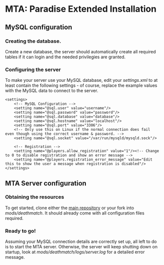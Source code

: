 # MTA: Paradise Extended Installation

## MySQL configuration

### Creating the database.
Create a new database, the server should automatically create all required tables if it can login and the needed privilegies are granted.

### Configuring the server
To make your server use your MySQL database, edit your *settings.xml* to at least contain the following settings - of course, replace the example values with the MySQL data to connect to the server.

    <settings>
        <!-- MySQL Configuration -->
        <setting name="@sql.user" value="username"/>
        <setting name="@sql.password" value="password"/>
        <setting name="@sql.database" value="database"/>
        <setting name="@sql.hostname" value="localhost"/>
        <setting name="@sql.port" value="3306"/>
        <!-- Only use this on Linux if the normal connection does fail even though using the correct username & password. -->
        <setting name="@sql.socket" value="/var/run/mysqld/mysqld.sock"/>
        
        <!-- Registration -->
        <setting name="@players.allow_registration" value="1"/><!-- Change to 0 to disable registration and show an error message -->
        <setting name="@players.registration_error_message" value="Edit this to show the user a message when registration is disabled"/>
    </settings>

## MTA Server configuration

### Obtaining the resources
To get started, clone either the [main repository](git://github.com/marcusbauer/mta-paradise.git) or your fork into *mods/deathmatch*. It should already come with all configuration files required.

### Ready to go!

Assuming your MySQL connection details are correctly set up, all left to do is to start the MTA server. Otherwise, the server will keep shutting down on startup, look at *mods/deathmatch/logs/server.log* for a detailed error message.
